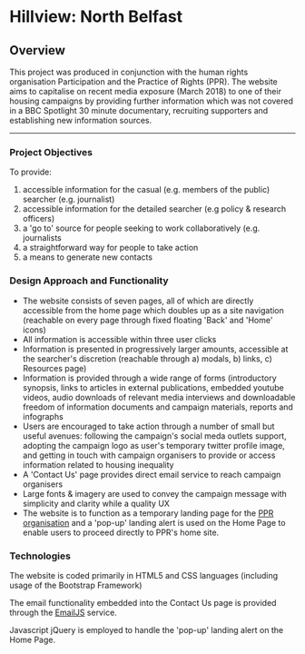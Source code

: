 # Hillview: North Belfast


## Overview
This project was produced in conjunction with the human rights organisation
Participation and the Practice of Rights (PPR). The website aims to capitalise
on recent media exposure (March 2018) to one of their housing campaigns
by providing further information which was not covered in a BBC Spotlight
30 minute documentary, recruiting supporters and establishing new information sources.

<hr>

### Project Objectives
To provide: 
<ol>
    <li>accessible information for the casual (e.g. members of the public) 
    searcher (e.g. journalist)</li>
    <li>accessible information for the detailed searcher (e.g policy & research 
    officers)</li>
    <li>a 'go to' source for people seeking to work collaboratively 
    (e.g. journalists</li>
    <li>a straightforward way for people to take action</li>
    <li>a means to generate new contacts</li>
    
</ol>


### Design Approach and Functionality
<ul>
<li>The website consists of seven pages, all of which are directly accessible from the home page which
doubles up as a site navigation (reachable on every page  through fixed floating 'Back' and 'Home' icons)</li>

<li>All information is accessible within three user clicks</li>

<li>Information is presented in progressively larger amounts, accessible at the 
searcher's discretion (reachable through a) modals, b) links, c) Resources page)</li>

<li>Information is provided through a wide range of forms (introductory synopsis, links to articles
in external publications, embedded youtube videos, audio downloads of relevant media
interviews and downloadable freedom of information documents and campaign materials, reports
and infographs</li>

<li>Users are encouraged to take action through a number of small but useful avenues: 
following the campaign's social meda outlets support, adopting the campaign logo as
user's temporary twitter profile image, and getting in touch with campaign organisers to provide or 
access information related to housing inequality</li>

<li>A 'Contact Us' page provides direct email service to reach campaign organisers</li>

<li>Large fonts & imagery are used to convey the campaign message with simplicity and clarity
while a quality UX</li>

<li>The website is to function as a temporary landing page for the <a href='https://www.pprproject.org'>
PPR organisation</a> and a 'pop-up' landing alert is used on the Home Page to enable 
users to proceed directly to PPR's home site.</li>

</ul>

### Technologies
<p>The website is coded primarily in HTML5 and CSS languages (including usage of the 
Bootstrap Framework)</p>
<p>The email functionality embedded into the Contact Us page is provided through the 
<a href="https://www.emailjs.com">EmailJS</a> service.</p>  
<p>Javascript jQuery is employed to handle the 'pop-up' landing alert on the Home Page.</p> 








